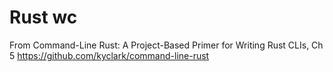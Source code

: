 # Rust wc

From  Command-Line Rust: A Project-Based Primer for Writing Rust CLIs, Ch 5
 https://github.com/kyclark/command-line-rust


 


